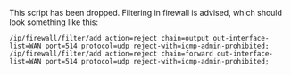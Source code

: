 This script has been dropped. Filtering in firewall is advised, which should
look something like this:

    /ip/firewall/filter/add action=reject chain=output out-interface-list=WAN port=514 protocol=udp reject-with=icmp-admin-prohibited;
    /ip/firewall/filter/add action=reject chain=forward out-interface-list=WAN port=514 protocol=udp reject-with=icmp-admin-prohibited;
